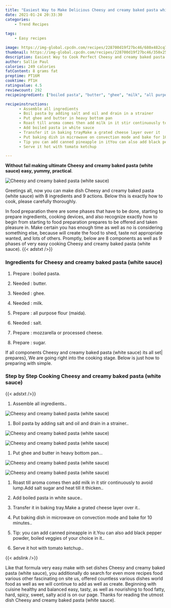 ```yaml
---
title: "Easiest Way to Make Delicious Cheesy and creamy baked pasta white sauce"
date: 2021-01-24 20:33:30
categories:
    - Trend Recipes
    
tags:
    - Easy recipes

image: https://img-global.cpcdn.com/recipes/228700d19f27bc46/680x482cq70/cheesy-and-creamy-baked-pasta-white-sauce-recipe-main-photo.jpg
thumbnail: https://img-global.cpcdn.com/recipes/228700d19f27bc46/350x250cq70/cheesy-and-creamy-baked-pasta-white-sauce-recipe-main-photo.jpg
description: Easiest Way to Cook Perfect Cheesy and creamy baked pasta white sauce with 8 ingredients and 9 stages of easy cooking.
author: Sallie Paul
calories: 249 calories
fatContent: 8 grams fat
preptime: PT16M
cooktime: PT1H
ratingvalue: 4.5
reviewcount: 292
recipeingredient: ["boiled pasta", "butter", "ghee", "milk", "all purpose flour maida", "salt", "mozzarella or processed cheese", "sugar"]

recipeinstructions: 
      - Assemble all ingredients 
      - Boil pasta by adding salt and oil and drain in a strainer 
      - Put ghee and butter in heavy bottom pan 
      - Roast till aroma comes then add milk in it stir continuously to avoid lumpAdd salt sugar and heat till it thicken 
      - Add boiled pasta in white sauce 
      - Transfer it in baking trayMake a grated cheese layer over it 
      - Put baking dish in microwave on convection mode and bake for 10 minutes 
      - Tip you can add canned pineapple in itYou can also add black pepper powder boiled veggies of your choice in it 
      - Serve it hot with tomato ketchup

---
```




**Without fail making ultimate Cheesy and creamy baked pasta (white sauce) easy, yummy, practical**. 


![Cheesy and creamy baked pasta (white sauce)](https://img-global.cpcdn.com/recipes/228700d19f27bc46/680x482cq70/cheesy-and-creamy-baked-pasta-white-sauce-recipe-main-photo.jpg "Cheesy and creamy baked pasta (white sauce)")




Greetings all, now you can make dish Cheesy and creamy baked pasta (white sauce) with 8 ingredients and 9 actions. Below this is exactly how to cook, please carefully thoroughly.

In food preparation there are some phases that have to be done, starting to prepare ingredients, cooking devices, and also recognize exactly how to begin from starting to food preparation prepares to be offered and taken pleasure in. Make certain you has enough time as well as no is considering something else, because will create the food to shed, taste not appropriate wanted, and lots of others. Promptly, below are 8 components as well as 9 phases of very easy cooking Cheesy and creamy baked pasta (white sauce).
{{< adstxt />}}

### Ingredients for Cheesy and creamy baked pasta (white sauce)


1. Prepare  : boiled pasta.

1. Needed  : butter.

1. Needed  : ghee.

1. Needed  : milk.

1. Prepare  : all purpose flour (maida).

1. Needed  : salt.

1. Prepare  : mozzarella or processed cheese.

1. Prepare  : sugar.



If all components Cheesy and creamy baked pasta (white sauce) its all set| prepares}, We are going right into the cooking stage. Below is just how to preparing with simple.

### Step by Step Cooking Cheesy and creamy baked pasta (white sauce)

{{< adstxt />}}


1. Assemble all ingredients..



![Cheesy and creamy baked pasta (white sauce)](https://img-global.cpcdn.com/steps/c03a1c2f844c3aa6/160x128cq70/cheesy-and-creamy-baked-pasta-white-sauce-recipe-step-1-photo.jpg" "Cheesy and creamy baked pasta (white sauce)")



1. Boil pasta by adding salt and oil and drain in a strainer..



![Cheesy and creamy baked pasta (white sauce)](https://img-global.cpcdn.com/steps/5a7ee735460a1038/160x128cq70/cheesy-and-creamy-baked-pasta-white-sauce-recipe-step-2-photo.jpg" "Cheesy and creamy baked pasta (white sauce)")

![Cheesy and creamy baked pasta (white sauce)](https://img-global.cpcdn.com/steps/e08685a3b1a3dadc/160x128cq70/cheesy-and-creamy-baked-pasta-white-sauce-recipe-step-2-photo.jpg" "Cheesy and creamy baked pasta (white sauce)")



1. Put ghee and butter in heavy bottom pan...



![Cheesy and creamy baked pasta (white sauce)](https://img-global.cpcdn.com/steps/b1971be46a1fc0fd/160x128cq70/cheesy-and-creamy-baked-pasta-white-sauce-recipe-step-3-photo.jpg" "Cheesy and creamy baked pasta (white sauce)")

![Cheesy and creamy baked pasta (white sauce)](https://img-global.cpcdn.com/steps/aa5a9c8e3ea7d3cc/160x128cq70/cheesy-and-creamy-baked-pasta-white-sauce-recipe-step-3-photo.jpg" "Cheesy and creamy baked pasta (white sauce)")



1. Roast till aroma comes then add milk in it stir continuously to avoid lump.Add salt sugar and heat till it thicken..



1. Add boiled pasta in white sauce..



1. Transfer it in baking tray.Make a grated cheese layer over it..



1. Put baking dish in microwave on convection mode and bake for 10 minutes..



1. Tip: you can add canned pineapple in it.You can also add black pepper powder, boiled veggies of your choice in it..



1. Serve it hot with tomato ketchup..





{{< adslink />}}

Like that formula very easy make with set dishes Cheesy and creamy baked pasta (white sauce), you additionally do search for even more recipes food various other fascinating on site us, offered countless various dishes world food as well as we will continue to add as well as create. Beginning with cuisine healthy and balanced easy, tasty, as well as nourishing to food fatty, hard, spicy, sweet, salty acid is on our page. Thanks for reading the utmost dish Cheesy and creamy baked pasta (white sauce).
